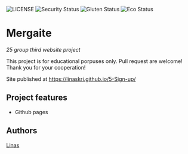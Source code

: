 ![LICENSE](https://img.shields.io/badge/license-MIT-blue.svg?style=flat-square)
![Security Status](https://img.shields.io/security-headers?label=Security&url=https%3A%2F%2Fgithub.com&style=flat-square)
![Gluten Status](https://img.shields.io/badge/Gluten-Free-green.svg)
![Eco Status](https://img.shields.io/badge/ECO-Friendly-green.svg)

# Mergaite

_25 group third website project_

This project is for educational porpuses only. Pull request are welcome! Thank you for your cooperation!

Site published at https://linaskri.github.io/5-Sign-up/


## Project features

- Github pages

## Authors

[Linas](https://github.com/LinasKri)